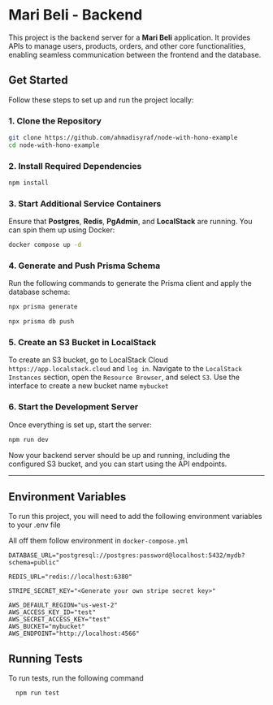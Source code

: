 
# Mari Beli - Backend

This project is the backend server for a **Mari Beli** application. It provides APIs to manage users, products, orders, and other core functionalities, enabling seamless communication between the frontend and the database.
## Get Started  

Follow these steps to set up and run the project locally:  

### 1. Clone the Repository  

```bash  
git clone https://github.com/ahmadisyraf/node-with-hono-example  
cd node-with-hono-example  
```  

### 2. Install Required Dependencies  

```bash  
npm install  
```  

### 3. Start Additional Service Containers  

Ensure that **Postgres**, **Redis**, **PgAdmin**, and **LocalStack** are running. You can spin them up using Docker:  

```bash  
docker compose up -d  
```  

### 4. Generate and Push Prisma Schema  

Run the following commands to generate the Prisma client and apply the database schema:  

```bash  
npx prisma generate  
```  

```bash  
npx prisma db push  
```  

### 5. Create an S3 Bucket in LocalStack  

To create an S3 bucket, go to LocalStack Cloud `https://app.localstack.cloud` and `log in`. Navigate to the `LocalStack Instances` section, open the `Resource Browser`, and select `S3`. Use the interface to create a new bucket name `mybucket` 

### 6. Start the Development Server  

Once everything is set up, start the server:  

```bash  
npm run dev  
```  

Now your backend server should be up and running, including the configured S3 bucket, and you can start using the API endpoints.  

---  
## Environment Variables

To run this project, you will need to add the following environment variables to your .env file

All off them follow environment in ``docker-compose.yml`` 
```
DATABASE_URL="postgresql://postgres:password@localhost:5432/mydb?schema=public"

REDIS_URL="redis://localhost:6380"

STRIPE_SECRET_KEY="<Generate your own stripe secret key>"

AWS_DEFAULT_REGION="us-west-2"
AWS_ACCESS_KEY_ID="test"
AWS_SECRET_ACCESS_KEY="test"
AWS_BUCKET="mybucket"
AWS_ENDPOINT="http://localhost:4566"
```


## Running Tests

To run tests, run the following command

```bash
  npm run test
```

